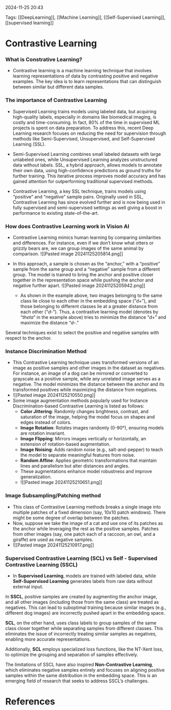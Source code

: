 2024-11-25 20:43


Tags: [[DeepLearning]], [[Machine Learning]], [[Self-Supervised Learning]], [[supervised learning]]

# Contrastive Learning

### What is Constrative Learning?
- Contrastive learning is a machine learning technique that involves learning representations of data by contrasting positive and negative examples. The key idea is to learn representations that can distinguish between similar but different data samples.
### The importance of Contrastive Learning
- Supervised Learning trains models using labeled data, but acquiring high-quality labels, especially in domains like biomedical imaging, is costly and time-consuming. In fact, 80% of the time in supervised ML projects is spent on data preparation. To address this, recent Deep Learning research focuses on reducing the need for supervision through methods like Semi-Supervised, Unsupervised, and Self-Supervised Learning (SSL).

- Semi-Supervised Learning combines small labeled datasets with large unlabeled ones, while Unsupervised Learning analyzes unstructured data without labels. SSL, a hybrid approach, allows models to annotate their own data, using high-confidence predictions as ground truths for further training. This iterative process improves model accuracy and has gained attention for outperforming traditional supervised methods.

- Contrastive Learning, a key SSL technique, trains models using “positive” and “negative” sample pairs. Originally used in SSL, Contrastive Learning has since evolved further and is now being used in fully supervised and semi-supervised settings as well giving a boost in performance to existing state-of-the-art.
### How does Contrastive Learning work in Vision AI
- Contrastive Learning mimics human learning by comparing similarities and differences. For instance, even if we don’t know what otters or grizzly bears are, we can group images of the same animal by comparison.
	![[Pasted image 20241125205814.png]]

- In this approach, a sample is chosen as the “anchor,” with a “positive” sample from the same group and a “negative” sample from a different group. The model is trained to bring the anchor and positive closer together in the representation space while pushing the anchor and negative further apart.
	![[Pasted image 20241125205942.png]]

	- As shown in the example above, two images belonging to the same class lie close to each other in the embedding space (“_d+_”), and those belonging to different classes lie at a greater distance from each other (“_d-_”). Thus, a contrastive learning model (denotes by “_theta_” in the example above) tries to minimize the distance “_d+_” and maximize the distance “_d-_.”

Several techniques exist to select the positive and negative samples with respect to the anchor.

### Instance Discrimination Method
- This Contrastive Learning technique uses transformed versions of an image as positive samples and other images in the dataset as negatives. For instance, an image of a dog can be mirrored or converted to grayscale as a positive sample, while any unrelated image serves as a negative. The model minimizes the distance between the anchor and its transformed positives while maximizing the distance from negatives.
-  ![[Pasted image 20241125210550.png]]
- Some image augmentation methods popularly used for Instance Discrimination-based Contrastive Learning is listed as follows:
	-  **Color Jittering**: Randomly changes brightness, contrast, and saturation of the image, helping the model focus on shapes and edges instead of colors.
	- **Image Rotation**: Rotates images randomly (0-90°), ensuring models are rotation invariant.
	- **Image Flipping**: Mirrors images vertically or horizontally, an extension of rotation-based augmentation.
	- **Image Noising**: Adds random noise (e.g., salt-and-pepper) to teach the model to separate meaningful features from noise.
	- **Random Affine**: Applies geometric transformations that maintain lines and parallelism but alter distances and angles.
	- These augmentations enhance model robustness and improve generalization.
	- ![[Pasted image 20241125210651.png]]

### Image Subsampling/Patching method
- This class of Contrastive Learning methods breaks a single image into multiple patches of a fixed dimension (say, 10x10 patch windows). There might be some degree of overlap between the patches.
- Now, suppose we take the image of a cat and use one of its patches as the anchor while leveraging the rest as the positive samples. Patches from other images (say, one patch each of a raccoon, an owl, and a giraffe) are used as negative samples.
- ![[Pasted image 20241125210917.png]]

### Supervised Contrastive Learning (SCL) vs Self - Supervised Contrastive Learning (SSCL) 
- In **Supervised Learning**, models are trained with labeled data, while **Self-Supervised Learning** generates labels from raw data without external input.

In **SSCL**, positive samples are created by augmenting the anchor image, and all other images (including those from the same class) are treated as negatives. This can lead to suboptimal training because similar images (e.g., different dog images) are incorrectly pushed apart in the embedding space.

**SCL**, on the other hand, uses class labels to group samples of the same class closer together while separating samples from different classes. This eliminates the issue of incorrectly treating similar samples as negatives, enabling more accurate representations.

Additionally, **SCL** employs specialized loss functions, like the NT-Xent loss, to optimize the grouping and separation of samples effectively.

The limitations of SSCL have also inspired **Non-Contrastive Learning**, which eliminates negative samples entirely and focuses on aligning positive samples within the same distribution in the embedding space. This is an emerging field of research that seeks to address SSCL’s challenges.
# References
